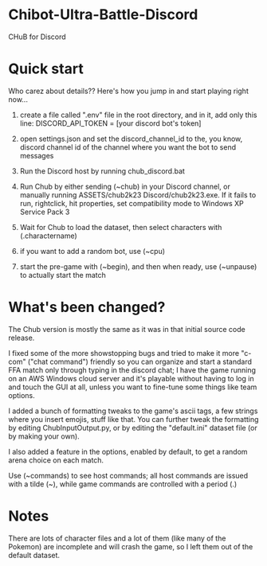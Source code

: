 # Chibot-Ultra-Battle-Discord
CHuB for Discord

# Quick start
Who carez about details?? Here's how you jump in and start playing right now...


1) create a file called ".env" file in the root directory, and in it, add only this line:
DISCORD_API_TOKEN = [your discord bot's token]

2) open settings.json and set the discord_channel_id to the, you know, discord channel id of the channel where you want the bot to send messages

3) Run the Discord host by running chub_discord.bat

4) Run Chub by either sending (~chub) in your Discord channel, or manually running ASSETS/chub2k23 Discord/chub2k23.exe. If it fails to run, rightclick, hit properties, set compatibility mode to Windows XP Service Pack 3

5) Wait for Chub to load the dataset, then select characters with (.charactername)
6) if you want to add a random bot, use (~cpu)
7) start the pre-game with (~begin), and then when ready, use (~unpause) to actually start the match


# What's been changed?
The Chub version is mostly the same as it was in that initial source code release.

I fixed some of the more showstopping bugs and tried to make it more "c-com" ("chat command") friendly so you can organize and start a standard FFA match only through typing in the discord chat; I have the game running on an AWS Windows cloud server and it's playable without having to log in and touch the GUI at all, unless you want to fine-tune some things like team options. 

I added a bunch of formatting tweaks to the game's ascii tags, a few strings where you insert emojis, stuff like that. You can further tweak the formatting by editing ChubInputOutput.py, or by editing the "default.ini" dataset file (or by making your own).

I also added a feature in the options, enabled by default, to get a random arena choice on each match.

Use (~commands) to see host commands; all host commands are issued with a tilde (~), while game commands are controlled with a period (.)



# Notes
There are lots of character files and a lot of them (like many of the Pokemon) are incomplete and will crash the game, so I left them out of the default dataset. 

